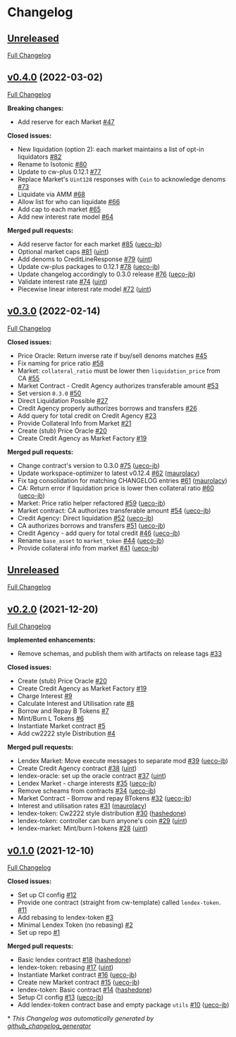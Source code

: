 # Changelog

## [Unreleased](https://github.com/confio/isotonic/tree/HEAD)

[Full Changelog](https://github.com/confio/isotonic/compare/v0.4.0...HEAD)

## [v0.4.0](https://github.com/confio/lendex/tree/v0.4.0) (2022-03-02)

[Full Changelog](https://github.com/confio/lendex/compare/v0.3.0...v0.4.0)

**Breaking changes:**

- Add reserve for each Market [\#47](https://github.com/confio/isotonic/issues/47)

**Closed issues:**

- New liquidation \(option 2\): each market maintains a list of opt-in liquidators [\#82](https://github.com/confio/isotonic/issues/82)
- Rename to Isotonic [\#80](https://github.com/confio/isotonic/issues/80)
- Update to cw-plus 0.12.1 [\#77](https://github.com/confio/isotonic/issues/77)
- Replace Market's `Uint128` responses with `Coin` to acknowledge denoms [\#73](https://github.com/confio/isotonic/issues/73)
- Liquidate via AMM [\#68](https://github.com/confio/isotonic/issues/68)
- Allow list for who can liquidate [\#66](https://github.com/confio/isotonic/issues/66)
- Add cap to each market [\#65](https://github.com/confio/isotonic/issues/65)
- Add new interest rate model [\#64](https://github.com/confio/isotonic/issues/64)

**Merged pull requests:**

- Add reserve factor for each market [\#85](https://github.com/confio/isotonic/pull/85) ([ueco-jb](https://github.com/ueco-jb))
- Optional market caps [\#81](https://github.com/confio/isotonic/pull/81) ([uint](https://github.com/uint))
- Add denoms to CreditLineResponse [\#79](https://github.com/confio/isotonic/pull/79) ([uint](https://github.com/uint))
- Update cw-plus packages to 0.12.1 [\#78](https://github.com/confio/isotonic/pull/78) ([ueco-jb](https://github.com/ueco-jb))
- Update changelog accordingly to 0.3.0 release [\#76](https://github.com/confio/isotonic/pull/76) ([ueco-jb](https://github.com/ueco-jb))
- Validate interest rate [\#74](https://github.com/confio/isotonic/pull/74) ([uint](https://github.com/uint))
- Piecewise linear interest rate model [\#72](https://github.com/confio/isotonic/pull/72) ([uint](https://github.com/uint))

## [v0.3.0](https://github.com/confio/lendex/tree/v0.3.0) (2022-02-14)

[Full Changelog](https://github.com/confio/lendex/compare/v0.2.0...v0.3.0)

**Closed issues:**

- Price Oracle: Return inverse rate if buy/sell denoms matches [\#45](https://github.com/confio/lendex/issues/45)
- Fix naming for price ratio [\#58](https://github.com/confio/lendex/issues/58)
- Market: `collateral_ratio` must be lower then `liquidation_price` from CA [\#55](https://github.com/confio/lendex/issues/55)
- Market Contract - Credit Agency authorizes transferable amount [\#53](https://github.com/confio/lendex/issues/53)
- Set version `0.3.0` [\#50](https://github.com/confio/lendex/issues/50)
- Direct Liquidation Possible [\#27](https://github.com/confio/lendex/issues/27)
- Credit Agency properly authorizes borrows and transfers [\#26](https://github.com/confio/lendex/issues/26)
- Add query for total credit on Credit Agency [\#23](https://github.com/confio/lendex/issues/23)
- Provide Collateral Info from Market [\#21](https://github.com/confio/lendex/issues/21)
- Create \(stub\) Price Oracle [\#20](https://github.com/confio/lendex/issues/20)
- Create Credit Agency as Market Factory [\#19](https://github.com/confio/lendex/issues/19)

**Merged pull requests:**

- Change contract's version to 0.3.0 [\#75](https://github.com/confio/lendex/pull/75) ([ueco-jb](https://github.com/ueco-jb))
- Update workspace-optimizer to latest v0.12.4 [\#62](https://github.com/confio/lendex/pull/62) ([maurolacy](https://github.com/maurolacy))
- Fix tag consolidation for matching CHANGELOG entries [\#61](https://github.com/confio/lendex/pull/61) ([maurolacy](https://github.com/maurolacy))
- CA: Return error if liquidation price is lower then collateral ratio [\#60](https://github.com/confio/lendex/pull/60) ([ueco-jb](https://github.com/ueco-jb))
- Market: Price ratio helper refactored [\#59](https://github.com/confio/lendex/pull/59) ([ueco-jb](https://github.com/ueco-jb))
- Market contract: CA authorizes transferable amount [\#54](https://github.com/confio/lendex/pull/54) ([ueco-jb](https://github.com/ueco-jb))
- Credit Agency: Direct liquidation [\#52](https://github.com/confio/lendex/pull/52) ([ueco-jb](https://github.com/ueco-jb))
- CA authorizes borrows and transfers [\#51](https://github.com/confio/lendex/pull/51) ([ueco-jb](https://github.com/ueco-jb))
- Credit Agency - add query for total credit [\#46](https://github.com/confio/lendex/pull/46) ([ueco-jb](https://github.com/ueco-jb))
- Rename `base_asset` to `market_token` [\#44](https://github.com/confio/lendex/pull/44) ([ueco-jb](https://github.com/ueco-jb))
- Provide collateral info from market [\#41](https://github.com/confio/lendex/pull/41) ([ueco-jb](https://github.com/ueco-jb))

## [Unreleased](https://github.com/confio/lendex/tree/HEAD)

[Full Changelog](https://github.com/confio/lendex/compare/v0.1.0...HEAD)

## [v0.2.0](https://github.com/confio/lendex/tree/v0.2.0) (2021-12-20)

[Full Changelog](https://github.com/confio/lendex/compare/v0.1.0...v0.2.0)

**Implemented enhancements:**

-  Remove schemas, and publish them with artifacts on release tags [\#33](https://github.com/confio/lendex/issues/33)

**Closed issues:**

- Create \(stub\) Price Oracle [\#20](https://github.com/confio/lendex/issues/20)
- Create Credit Agency as Market Factory [\#19](https://github.com/confio/lendex/issues/19)
- Charge Interest [\#9](https://github.com/confio/lendex/issues/9)
- Calculate Interest and Utilisation rate [\#8](https://github.com/confio/lendex/issues/8)
- Borrow and Repay B Tokens [\#7](https://github.com/confio/lendex/issues/7)
- Mint/Burn L Tokens [\#6](https://github.com/confio/lendex/issues/6)
- Instantiate Market contract [\#5](https://github.com/confio/lendex/issues/5)
- Add cw2222 style Distribution [\#4](https://github.com/confio/lendex/issues/4)

**Merged pull requests:**

- Lendex Market: Move execute messages to separate mod [\#39](https://github.com/confio/lendex/pull/39) ([ueco-jb](https://github.com/ueco-jb))
- Create Credit Agency contract [\#38](https://github.com/confio/lendex/pull/38) ([uint](https://github.com/uint))
- lendex-oracle: set up the oracle contract [\#37](https://github.com/confio/lendex/pull/37) ([uint](https://github.com/uint))
- Lendex Market - charge interests [\#35](https://github.com/confio/lendex/pull/35) ([ueco-jb](https://github.com/ueco-jb))
- Remove scheams from contracts [\#34](https://github.com/confio/lendex/pull/34) ([ueco-jb](https://github.com/ueco-jb))
- Market Contract - Borrow and repay BTokens [\#32](https://github.com/confio/lendex/pull/32) ([ueco-jb](https://github.com/ueco-jb))
- Interest and utilisation rates [\#31](https://github.com/confio/lendex/pull/31) ([maurolacy](https://github.com/maurolacy))
- lendex-token: Cw2222 style distribution [\#30](https://github.com/confio/lendex/pull/30) ([hashedone](https://github.com/hashedone))
- lendex-token: controller can burn anyone's coin [\#29](https://github.com/confio/lendex/pull/29) ([uint](https://github.com/uint))
- lendex-market: Mint/burn l-tokens [\#28](https://github.com/confio/lendex/pull/28) ([uint](https://github.com/uint))

## [v0.1.0](https://github.com/confio/lendex/tree/v0.1.0) (2021-12-10)

[Full Changelog](https://github.com/confio/lendex/compare/849f1119e4f6e371421b90a1d667feb18f84e396...v0.1.0)

**Closed issues:**

- Set up CI config [\#12](https://github.com/confio/lendex/issues/12)
- Provide one contract \(straight from cw-template\) called `lendex-token`. [\#11](https://github.com/confio/lendex/issues/11)
- Add rebasing to lendex-token [\#3](https://github.com/confio/lendex/issues/3)
- Minimal Lendex Token \(no rebasing\) [\#2](https://github.com/confio/lendex/issues/2)
- Set up repo [\#1](https://github.com/confio/lendex/issues/1)

**Merged pull requests:**

- Basic lendex contract [\#18](https://github.com/confio/lendex/pull/18) ([hashedone](https://github.com/hashedone))
- lendex-token: rebasing [\#17](https://github.com/confio/lendex/pull/17) ([uint](https://github.com/uint))
- Instantiate Market contract [\#16](https://github.com/confio/lendex/pull/16) ([ueco-jb](https://github.com/ueco-jb))
- Create new Market contract [\#15](https://github.com/confio/lendex/pull/15) ([ueco-jb](https://github.com/ueco-jb))
- lendex-token: Basic contract [\#14](https://github.com/confio/lendex/pull/14) ([hashedone](https://github.com/hashedone))
- Setup CI config [\#13](https://github.com/confio/lendex/pull/13) ([ueco-jb](https://github.com/ueco-jb))
- Add lendex-token contract base and empty package `utils` [\#10](https://github.com/confio/lendex/pull/10) ([ueco-jb](https://github.com/ueco-jb))



\* *This Changelog was automatically generated by [github_changelog_generator](https://github.com/github-changelog-generator/github-changelog-generator)*

